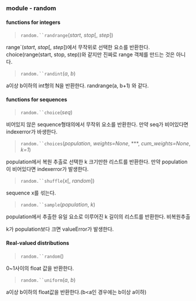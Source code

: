 ### module - random

#### functions for integers

> `random.``randrange`(*start*, *stop*[, *step*])

 range`(*start*, *stop*[, *step*])에서 무작위로 선택한 요소를 반환한다. choice(range(start, stop, step))와 같지만 진짜로 range 객체를 만드는 것은 아니다.

> `random.``randint`(*a*, *b*)

a이상 b이하의 int형의 N을 반환한다. randrange(a, b+1) 와 같다.



#### functions for sequences

> `random.``choice`(*seq*)

비어있지 않은 sequence형태의에서 무작위 요소를 반환한다. 만약 seq가 비어있다면 indexerror가 바생한다.

> `random.``choices`(*population*, *weights=None*, ***, *cum_weights=None*, *k=1*)

population에서 복원 추출로 선택한 k 크기만한 리스트를 반환한다. 만약 population이 비어있다면 indexerror가 발생한다.  

> `random.``shuffle`(*x*[, *random*])

sequence x를 섞는다.

> `random.``sample`(*population*, *k*)

population에서 추출한 유일 요소로 이루어진 k 길이의 리스트를 반환한다. 비복원추출

k가 population보다 크면 valueError가 발생한다.



#### Real-valued distributions

> `random.``random`()

0~1사이의 float 값을 반환한다.

> `random.``uniform`(*a*, *b*)

a이상 b이하의 float값을 반환한다.(b<a인 경우에는 b이상 a이하)

> 
